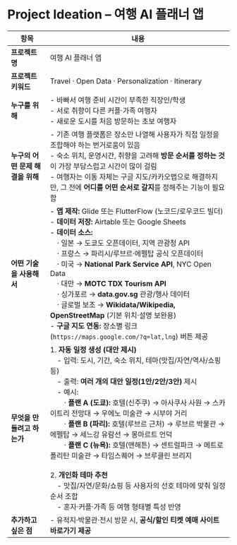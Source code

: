 # Project Ideation – 여행 AI 플래너 앱

| 항목 | 내용 |
|------|------|
| **프로젝트명** | 여행 AI 플래너 앱 |
| **프로젝트 키워드** | Travel · Open Data · Personalization · Itinerary |
| **누구를 위해** | - 바빠서 여행 준비 시간이 부족한 직장인/학생<br>- 서로 취향이 다른 커플·가족 여행자<br>- 새로운 도시를 처음 방문하는 초보 여행자 |
| **누구의 어떤 문제 해결을 위해** | - 기존 여행 플랫폼은 장소만 나열해 사용자가 직접 일정을 조합해야 하는 번거로움이 있음<br>- 숙소 위치, 운영시간, 취향을 고려해 **방문 순서를 정하는 것**이 가장 부담스럽고 시간이 많이 걸림<br>- 여행자는 이동 자체는 구글 지도/카카오맵으로 해결하지만, 그 전에 **어디를 어떤 순서로 갈지**를 정해주는 기능이 필요함 |
| **어떤 기술을 사용해서** | - **앱 제작:** Glide 또는 FlutterFlow (노코드/로우코드 빌더)<br>- **데이터 저장:** Airtable 또는 Google Sheets<br>- **데이터 소스:**<br> · 일본 → 도쿄도 오픈데이터, 지역 관광청 API<br> · 프랑스 → 파리시/루브르·에펠탑 공식 오픈데이터<br> · 미국 → **National Park Service API**, NYC Open Data<br> · 대만 → **MOTC TDX Tourism API**<br> · 싱가포르 → **data.gov.sg** 관광/행사 데이터<br> · 글로벌 보조 → **Wikidata/Wikipedia, OpenStreetMap** (기본 위치·설명 보완용)<br>- **구글 지도 연동:** 장소별 링크(`https://maps.google.com/?q=lat,lng`) 버튼 제공 |
| **무엇을 만들려고 하는가** | 1. **자동 일정 생성 (대안 제시)**<br> - 입력: 도시, 기간, 숙소 위치, 테마(맛집/자연/역사/쇼핑 등)<br> - 출력: **여러 개의 대안 일정(1안/2안/3안)** 제시<br> - 예시:<br>  · **플랜 A (도쿄):** 호텔(신주쿠) → 아사쿠사 사원 → 스카이트리 전망대 → 우에노 미술관 → 시부야 거리<br>  · **플랜 B (파리):** 호텔(루브르 근처) → 루브르 박물관 → 에펠탑 → 세느강 유람선 → 몽마르트 언덕<br>  · **플랜 C (뉴욕):** 호텔(맨해튼) → 센트럴파크 → 메트로폴리탄 미술관 → 타임스퀘어 → 브루클린 브리지<br><br>2. **개인화 테마 추천**<br> - 맛집/자연/문화/쇼핑 등 사용자의 선호 테마에 맞춰 일정 순서 조합<br> - 혼자·커플·가족 등 여행 형태별 특성 반영 |
| **추가하고 싶은 점** | - 유적지·박물관·전시 방문 시, **공식/할인 티켓 예매 사이트 바로가기 제공** |

